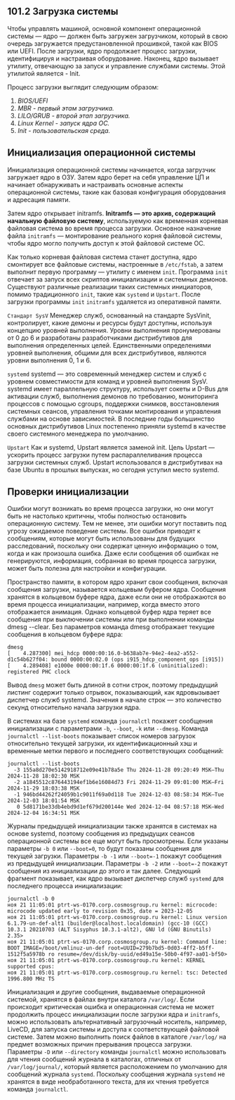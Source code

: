 ## 101.2 Загрузка системы

Чтобы управлять машиной, основной компонент операционной системы — ядро ​​— должен быть загружен загрузчиком, который в свою очередь загружается предустановленной прошивкой, такой как BIOS или UEFI. После загрузки, ядро ​​продолжает процесс загрузки, идентифицируя и настраивая оборудование. Наконец, ядро ​​вызывает утилиту, отвечающую за запуск и управление службами системы. Этой утилитой является - Init.

Процесс загрузки выглядит следующим образом:

1. _BIOS/UEFI_
2. _MBR - первый этам загрузчика._
3. _LILO/GRUB - второй этап загрузчика._
4. _Linux Kernel - запуск ядра ОС._
5. _Init - пользовательская среда._

## Инициализация операционной системы

Инициализация операционной системы начинается, когда загрузчик загружает ядро ​​в ОЗУ. Затем ядро ​​берет на себя управление ЦП и начинает обнаруживать и настраивать основные аспекты операционной системы, такие как базовая конфигурация оборудования и адресация памяти.

Затем ядро ​​открывает initramfs. **Initramfs — это архив, содержащий начальную файловую систему**, используемую как временная корневая файловая система во время процесса загрузки. Основное назначение файла `initramfs` — монтирование реального корня файловой системы, чтобы ядро ​​могло получить доступ к этой файловой системе ОС.

Как только корневая файловая система станет доступна, ядро ​​смонтирует все файловые системы, настроенные в `/etc/fstab`, а затем выполнит первую программу — утилиту с именем `init`. Программа `init` отвечает за запуск всех скриптов инициализации и системных демонов. Существуют различные реализации таких системных инициаторов, помимо традиционного `init`, такие как `systemd` и `Upstart`. После загрузки программы `init` `initramfs` удаляется из оперативной памяти.

`Стандарт SysV`
Менеджер служб, основанный на стандарте SysVinit, контролирует, какие демоны и ресурсы будут доступны, используя концепцию уровней выполнения. Уровни выполнения пронумерованы от 0 до 6 и разработаны разработчиками дистрибутивов для выполнения определенных целей. Единственными определениями уровней выполнения, общими для всех дистрибутивов, являются уровни выполнения 0, 1 и 6.

`systemd`
systemd — это современный менеджер систем и служб с уровнем совместимости для команд и уровней выполнения SysV. systemd имеет параллельную структуру, использует сокеты и D-Bus для активации служб, выполнения демонов по требованию, мониторинга процессов с помощью cgroups, поддержки снимков, восстановления системных сеансов, управления точками монтирования и управления службами на основе зависимостей. В последние годы большинство основных дистрибутивов Linux постепенно приняли systemd в качестве своего системного менеджера по умолчанию.

`Upstart`
Как и systemd, Upstart является заменой init. Цель Upstart — ускорить процесс загрузки путем распараллеливания процесса загрузки системных служб. Upstart использовался в дистрибутивах на базе Ubuntu в прошлых выпусках, но сегодня уступил место systemd.


## Проверки инициализации

Ошибки могут возникать во время процесса загрузки, но они могут быть не настолько критичны, чтобы полностью остановить операционную систему. Тем не менее, эти ошибки могут поставить под угрозу ожидаемое поведение системы. Все ошибки приводят к сообщениям, которые могут быть использованы для будущих расследований, поскольку они содержат ценную информацию о том, когда и как произошла ошибка. Даже если сообщения об ошибках не генерируются, информация, собранная во время процесса загрузки, может быть полезна для настройки и конфигурации.

Пространство памяти, в котором ядро ​​хранит свои сообщения, включая сообщения загрузки, называется кольцевым буфером ядра. Сообщения хранятся в кольцевом буфере ядра, даже если они не отображаются во время процесса инициализации, например, когда вместо этого отображается анимация. Однако кольцевой буфер ядра теряет все сообщения при выключении системы или при выполнении команды dmesg --clear. Без параметров команда dmesg отображает текущие сообщения в кольцевом буфере ядра:

```
dmesg
[    4.287300] mei_hdcp 0000:00:16.0-b638ab7e-94e2-4ea2-a552-d1c54b627f04: bound 0000:00:02.0 (ops i915_hdcp_component_ops [i915])
[    4.289408] e1000e 0000:00:1f.6 0000:00:1f.6 (uninitialized): registered PHC clock
```

Вывод `dmesg` может быть длиной в сотни строк, поэтому предыдущий листинг содержит только отрывок, показывающий, как ядро ​​вызывает диспетчер служб systemd. Значения в начале строк — это количество секунд относительно начала загрузки ядра.

В системах на базе `systemd` команда `journalctl` покажет сообщения инициализации с параметрами `-b`, `--boot`, `-k` или `--dmesg`. Команда `journalctl --list-boots` показывает список номеров загрузок относительно текущей загрузки, их идентификационный хэш и временные метки первого и последнего соответствующих сообщений:

```
journalctl --list-boots
  -3 155a8d270e5142918712e09e41b78a5e Thu 2024-11-28 09:20:49 MSK—Thu 2024-11-28 18:02:30 MSK
  -2 a1845512c876443194ef1b6e16084d73 Fri 2024-11-29 09:01:00 MSK—Fri 2024-11-29 18:03:38 MSK
  -1 946bd44262f24059b1c9011f69a0d118 Tue 2024-12-03 08:58:34 MSK—Tue 2024-12-03 18:01:54 MSK
   0 5d8171be33db4ebd9d1ef679d200144e Wed 2024-12-04 08:57:18 MSK—Wed 2024-12-04 16:34:51 MSK
```
Журналы предыдущей инициализации также хранятся в системах на основе systemd, поэтому сообщения из предыдущих сеансов операционной системы все еще могут быть просмотрены. Если указаны параметры `-b 0` или `--boot=0`, то будут показаны сообщения для текущей загрузки. Параметры `-b -1` или `--boot=-1` покажут сообщения из предыдущей инициализации. Параметры `-b -2` или `--boot=-2` покажут сообщения из инициализации до этого и так далее. Следующий фрагмент показывает, как ядро ​​вызывает диспетчер служб `systemd` для последнего процесса инициализации:

```
journalctl -b 0
ноя 21 11:05:01 ptrt-ws-0170.corp.cosmosgroup.ru kernel: microcode: microcode updated early to revision 0x35, date = 2023-12-05
ноя 21 11:05:01 ptrt-ws-0170.corp.cosmosgroup.ru kernel: Linux version 6.1.79-un-def-alt1 (builder@localhost.localdomain) (gcc-10 (GCC) 10.3.1 20210703 (ALT Sisyphus 10.3.1-alt2), GNU ld (GNU Binutils) 2.35>
ноя 21 11:05:01 ptrt-ws-0170.corp.cosmosgroup.ru kernel: Command line: BOOT_IMAGE=/boot/vmlinuz-un-def root=UUID=279b7bd5-0d03-4ff2-b5ff-1512f5a5978b ro resume=/dev/disk/by-uuid/ed49a15e-50b0-4f97-aa01-bf50>
ноя 21 11:05:01 ptrt-ws-0170.corp.cosmosgroup.ru kernel: KERNEL supported cpus:
ноя 21 11:05:01 ptrt-ws-0170.corp.cosmosgroup.ru kernel: tsc: Detected 1996.800 MHz TS
```

Инициализация и другие сообщения, выдаваемые операционной системой, хранятся в файлах внутри каталога `/var/log/`. Если происходит критическая ошибка и операционная система не может продолжить процесс инициализации после загрузки ядра и `initramfs`, можно использовать альтернативный загрузочный носитель, например, LiveCD, для запуска системы и доступа к соответствующей файловой системе. Затем можно выполнить поиск файлов в каталоге `/var/log/` на предмет возможных причин прерывания процесса загрузки. Параметры `-D` или `--directory` команды `journalctl` можно использовать для чтения сообщений журнала в каталогах, отличных от `/var/log/journal/`, который является расположением по умолчанию для сообщений журнала `systemd`. Поскольку сообщения журнала `systemd` не хранятся в виде необработанного текста, для их чтения требуется команда `journalctl`.

